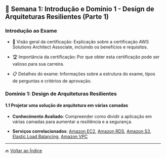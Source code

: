 ## 📅 Semana 1: Introdução e Domínio 1 - Design de Arquiteturas Resilientes (Parte 1)

### Introdução ao Exame

- 📜 Visão geral da certificação: Explicação sobre a certificação AWS Solutions Architect Associate, incluindo os benefícios e requisitos.

- 🏆 Importância da certificação: Por que obter esta certificação pode ser valioso para sua carreira.

- 📋 Detalhes do exame: Informações sobre a estrutura do exame, tipos de perguntas e critérios de aprovação.

### Domínio 1: Design de Arquiteturas Resilientes

#### 1.1 Projetar uma solução de arquitetura em várias camadas

- **Conhecimento Avaliado**: Compreender como dividir a aplicação em várias camadas para aumentar a resiliência e a segurança.

- **Serviços correlacionados**: [Amazon EC2](https://docs.aws.amazon.com/ec2/index.html), [Amazon RDS](https://docs.aws.amazon.com/rds/index.html), [Amazon S3](https://docs.aws.amazon.com/s3/index.html), [Elastic Load Balancing](https://docs.aws.amazon.com/elasticloadbalancing/index.html), [Amazon VPC](https://docs.aws.amazon.com/vpc/index.html)

---

🔙 [Voltar ao Índice](../../../index.md)
